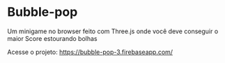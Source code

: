 # Bubble-pop
Um minigame no browser feito com Three.js onde você deve conseguir o maior Score estourando bolhas

Acesse o projeto: https://bubble-pop-3.firebaseapp.com/
